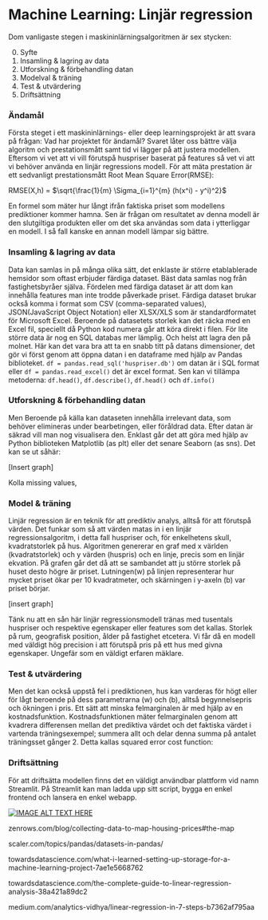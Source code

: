 # Machine Learning: Linjär regression 

Dom vanligaste stegen i maskininlärningsalgoritmen är sex stycken: 

0) Syfte
1) Insamling & lagring av data 
2) Utforskning & förbehandling datan 
3) Modelval & träning 
4) Test & utvärdering
5) Driftsättning

### Ändamål
Första steget i ett maskininlärnings- eller deep learningsprojekt är att svara på frågan: Vad har projektet för ändamål? Svaret låter oss bättre välja algoritm och prestationsmått samt tid vi lägger på att justera modellen. Eftersom vi vet att vi vill förutspå huspriser baserat på features så vet vi att vi behöver använda en linjär regressions modell.
För att mäta prestation är ett sedvanligt prestationsmått Root Mean Square Error(RMSE):

RMSE(X,h) = $\sqrt{\frac{1}{m} \Sigma_{i=1}^{m} (h(x^i) - y^i)^2}$

En formel som mäter hur långt ifrån faktiska priset som modellens prediktioner kommer hamna.
Sen är frågan om resultatet av denna modell är den slutgiltiga produkten eller om det ska användas som data i ytterliggar en modell.
I så fall kanske en annan modell lämpar sig bättre.


### Insamling & lagring av data

Data kan samlas in på många olika sätt, det enklaste är större etablablerade hemsidor som oftast erbjuder färdiga dataset. Bäst data samlas nog från fastighetsbyråer själva. Fördelen med färdiga dataset är att dom kan innehålla features man inte trodde påverkade priset. Färdiga dataset brukar också komma i format som CSV (comma-separated values), JSON(JavaScript Object Notation) eller XLSX/XLS som är standardformatet för Microsoft Excel. Beroende på datasetets storlek kan det räcka med en Excel fil, speciellt då Python kod numera går att köra direkt i filen. För lite större data är nog en SQL databas mer lämplig. Och helst att lagra den på molnet.
Här kan det vara bra att ta en snabb titt på datans dimensioner, det gör vi först genom att öppna datan i en dataframe med hjälp av Pandas biblioteket. `df = pandas.read_sql('huspriser.db')` om datan är i SQL format eller `df = pandas.read_excel()` det är excel format. Sen kan vi tillämpa metoderna:
`df.head()`, `df.describe()`, `df.head()` och `df.info()`

### Utforskning & förbehandling datan
Men Beroende på källa kan dataseten innehålla irrelevant data, som behöver elimineras under bearbetingen, eller föråldrad data. 
Efter datan är säkrad vill man nog visualisera den. Enklast går det att göra med hjälp av Python biblioteken Matplotlib (as plt) eller det senare Seaborn (as sns). Det kan se ut såhär: 

[Insert graph] 


Kolla missing values,  

### Model & träning 

Linjär regression är en teknik för att prediktiv analys, alltså för att förutspå värden. Det funkar som så att värden matas in i en linjär regressionsalgoritm, i detta fall huspriser och, för enkelhetens skull, kvadratstorlek på hus. Algoritmen genererar en graf med x världen (kvadratstorlek) och y värden (huspris) och en linje, precis som en linjär ekvation. På grafen går det då att se sambandet att ju större storlek på huset desto högre är priset. Lutningen(w) på linjen representerar hur mycket priset ökar per 10 kvadratmeter, och skärningen i y-axeln (b) var priset börjar. 

[insert graph] 

Tänk nu att en sån här linjär regressionsmodell tränas med tusentals huspriser och respektive egenskaper eller features som det kallas. Storlek på rum, geografisk position, ålder på fastighet etcetera. Vi får då en modell med väldigt hög precision i att förutspå pris på ett hus med givna egenskaper. Ungefär som en väldigt erfaren mäklare.  

### Test & utvärdering 

 

Men det kan också uppstå fel i prediktionen, hus kan varderas för högt eller för lågt beroende på dess parametrarna (w) och (b), alltså begynnelsepris och ökningen i pris. Ett sätt att minska felmarginalen är med hjälp av en kostnadsfunktion. Kostnadsfunktionen mäter felmarginalen genom att kvadrera differensen mellan det prediktiva värdet och det faktiska värdet i vartenda träningsexempel; summera allt och delar denna summa på antalet träningsset gånger 2. 
Detta kallas squared error cost function: 


 

### Driftsättning 

För att driftsätta modellen finns det en väldigt användbar plattform vid namn Streamlit. 
På Streamlit kan man ladda upp sitt script, bygga en enkel frontend och lansera en enkel webapp. 



[![IMAGE ALT TEXT HERE](https://img.youtube.com/vi/8M20LyCZDOY/0.jpg)](https://www.youtube.com/watch?v=8M20LyCZDOY)




zenrows.com/blog/collecting-data-to-map-housing-prices#the-map 

scaler.com/topics/pandas/datasets-in-pandas/ 

towardsdatascience.com/what-i-learned-setting-up-storage-for-a-machine-learning-project-7ae1e5668762 

towardsdatascience.com/the-complete-guide-to-linear-regression-analysis-38a421a89dc2 

medium.com/analytics-vidhya/linear-regression-in-7-steps-b7362af795aa 

 

 